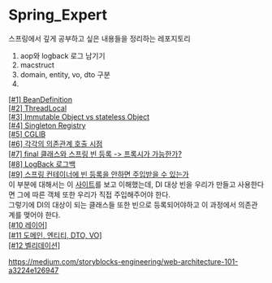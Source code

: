 # Spring_Expert
스프링에서 깊게 공부하고 싶은 내용들을 정리하는 레포지토리
 
1. aop와 logback 로그 남기기 
2. macstruct
3. domain, entity, vo, dto 구분 
4.   

[[#1] BeanDefinition](#)     
[[#2] ThreadLocal](#)     
[[#3] Immutable Object vs stateless Object](#)         
[[#4] Singleton Registry](#)          
[[#5] CGLIB](#)           
[[#6] 각각의 의존관계 호출 시점](#)         
[[#7] final 클래스와 스프링 빈 등록 -> 프록시가 가능한가?](#)   
[[#8] LogBack 로그백](#https://romeoh.tistory.com/entry/Spring-Boot-Logback-%EC%84%A4%EC%A0%95%ED%95%98%EA%B8%B0)               
[[#9] 스프링 컨테이너에 빈 등록을 안하면 주입받을 수 있는가](#)        
이 부분에 대해서는 이 [사이트](https://www.inflearn.com/course/%EC%8A%A4%ED%94%84%EB%A7%81-%ED%95%B5%EC%8B%AC-%EC%9B%90%EB%A6%AC-%EA%B8%B0%EB%B3%B8%ED%8E%B8/lecture/55380?tab=community&q=131530)를 보고 이해했는데, DI 대상 빈을 우리가 만들고 사용한다면 그에 따른 객체 또한 우리가 직접 주입해주어야 한다.    
그렇기에 DI의 대상이 되는 클래스들 또한 빈으로 등록되어야하고 이 과정에서 의존관계를 맺어야 한다.  
[[#10 레이어]](#)    
[[#11 도메인, 엔티티, DTO, VO]](#)      
[[#12 벨리데이션]](https://meetup.toast.com/posts/223)

https://medium.com/storyblocks-engineering/web-architecture-101-a3224e126947
